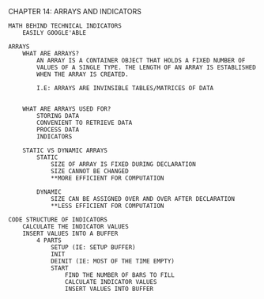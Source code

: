 
CHAPTER 14: ARRAYS AND INDICATORS

    MATH BEHIND TECHNICAL INDICATORS
        EASILY GOOGLE'ABLE

    ARRAYS
        WHAT ARE ARRAYS?
            AN ARRAY IS A CONTAINER OBJECT THAT HOLDS A FIXED NUMBER OF
            VALUES OF A SINGLE TYPE. THE LENGTH OF AN ARRAY IS ESTABLISHED
            WHEN THE ARRAY IS CREATED.

            I.E: ARRAYS ARE INVINSIBLE TABLES/MATRICES OF DATA


        WHAT ARE ARRAYS USED FOR?
            STORING DATA
            CONVENIENT TO RETRIEVE DATA
            PROCESS DATA
            INDICATORS
            
        STATIC VS DYNAMIC ARRAYS
            STATIC
                SIZE OF ARRAY IS FIXED DURING DECLARATION
                SIZE CANNOT BE CHANGED
                **MORE EFFICIENT FOR COMPUTATION

            DYNAMIC
                SIZE CAN BE ASSIGNED OVER AND OVER AFTER DECLARATION
                **LESS EFFICIENT FOR COMPUTATION

    CODE STRUCTURE OF INDICATORS
        CALCULATE THE INDICATOR VALUES
        INSERT VALUES INTO A BUFFER
            4 PARTS
                SETUP (IE: SETUP BUFFER)
                INIT
                DEINIT (IE: MOST OF THE TIME EMPTY)
                START
                    FIND THE NUMBER OF BARS TO FILL
                    CALCULATE INDICATOR VALUES
                    INSERT VALUES INTO BUFFER
                    

